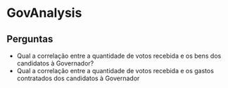 # GovAnalysis

## Perguntas
- Qual a correlação entre a quantidade de votos recebida e os bens dos candidatos à Governador?
- Qual a correlação entre a quantidade de votos recebida e os gastos contratados dos candidatos à Governador